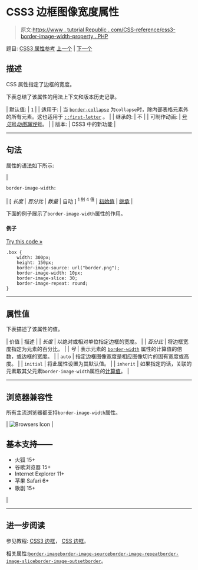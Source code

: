 # CSS3 边框图像宽度属性

> 原文:[https://www . tutorial Republic . com/CSS-reference/css3-border-image-width-property . PHP](https://www.tutorialrepublic.com/css-reference/css3-border-image-width-property.php)

题目: [CSS3 属性参考](css3-properties.php) [上一个](css3-border-image-source-property.php) | [下一个](css-border-left-property.php)

## 描述

CSS 属性指定了边框的宽度。

下表总结了该属性的用法上下文和版本历史记录。

| 默认值: | `1` |
| 适用于: | 当
[`border-collapse`](css-border-collapse-property.php) 为`collapse`时，除内部表格元素外的所有元素。这也适用于 [`::first-letter`](../css-tutorial/css-pseudo-elements.php#first-letter) 。 |
| 继承的: | 不 |
| 可制作动画: | [号*见*号*动图属性*号](css-animatable-properties.php)。 |
| 版本: | CSS3 中的新功能 |

* * *

## 句法

属性的语法如下所示:

| 

```
border-image-width: 
```

 | [ *长度* &#124; *百分比* &#124; *数量* &#124; 自动 ] <sup>1 到 4 值</sup> &#124; [初始值](../definitions.php#initial) &#124; [继承](../definitions.php#inherit) |

下面的例子展示了`border-image-width`属性的作用。

#### 例子

[Try this code »](../codelab.php?topic=css3&file=border-image-width-property "Try this code using online Editor")

```
.box {
    width: 300px;
    height: 150px;
    border-image-source: url("border.png");
    border-image-width: 10px;
    border-image-slice: 30;
    border-image-repeat: round;
}
```

* * *

## 属性值

下表描述了该属性的值。

| 价值 | 描述 |
| *长度* | 以绝对或相对单位指定边框的宽度。 |
| *百分比* | 将边框宽度指定为元素的百分比。 |
| *号* | 表示元素的 [`border-width`](css-border-width-property.php) 属性的计算值的倍数，或边框的宽度。 |
| `auto` | 指定边框图像宽度是相应图像切片的固有宽度或高度。 |
| `initial` | 将此属性设置为其默认值。 |
| `inherit` | 如果指定的话，关联的元素取其父元素`border-image-width`属性的[计算值](../definitions.php#computed-value)。 |

* * *

## 浏览器兼容性

所有主流浏览器都支持`border-image-width`属性。

| ![Browsers Icon](../Images/e9331123c77668c1832e541c2fca1002.png) | 

## 基本支持——

*   火狐 15+
*   谷歌浏览器 15+
*   Internet Explorer 11+
*   苹果 Safari 6+
*   歌剧 15+

 |

* * *

## 进一步阅读

参见教程: [CSS3 边框](../css-tutorial/css3-border.php)， [CSS 边框](../css-tutorial/css-border.php)。

相关属性:[`border-image`](css3-border-image-property.php)[`border-image-source`](css3-border-image-source-property.php)[`border-image-repeat`](css3-border-image-repeat-property.php)[`border-image-slice`](css3-border-image-slice-property.php)[`border-image-outset`](css3-border-image-outset-property.php)[`border`](css-border-property.php)。